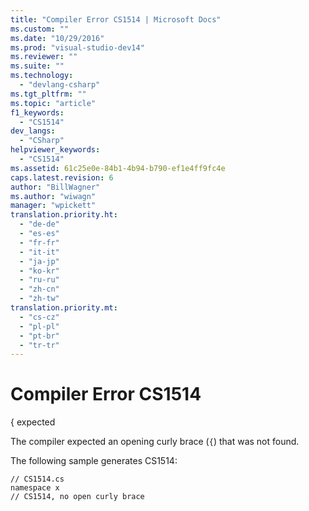 ```yaml
---
title: "Compiler Error CS1514 | Microsoft Docs"
ms.custom: ""
ms.date: "10/29/2016"
ms.prod: "visual-studio-dev14"
ms.reviewer: ""
ms.suite: ""
ms.technology: 
  - "devlang-csharp"
ms.tgt_pltfrm: ""
ms.topic: "article"
f1_keywords: 
  - "CS1514"
dev_langs: 
  - "CSharp"
helpviewer_keywords: 
  - "CS1514"
ms.assetid: 61c25e0e-84b1-4b94-b790-ef1e4ff9fc4e
caps.latest.revision: 6
author: "BillWagner"
ms.author: "wiwagn"
manager: "wpickett"
translation.priority.ht: 
  - "de-de"
  - "es-es"
  - "fr-fr"
  - "it-it"
  - "ja-jp"
  - "ko-kr"
  - "ru-ru"
  - "zh-cn"
  - "zh-tw"
translation.priority.mt: 
  - "cs-cz"
  - "pl-pl"
  - "pt-br"
  - "tr-tr"
---
```

# Compiler Error CS1514
{ expected  
  
 The compiler expected an opening curly brace (`{`) that was not found.  
  
 The following sample generates CS1514:  
  
```  
// CS1514.cs  
namespace x  
// CS1514, no open curly brace  
```